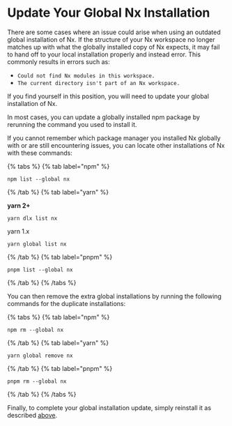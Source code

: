 # Update Your Global Nx Installation

There are some cases where an issue could arise when using an outdated global installation of Nx. If the structure of your Nx workspace no longer matches up with what the globally installed copy of Nx expects, it may fail to hand off to your local installation properly and instead error. This commonly results in errors such as:

- `Could not find Nx modules in this workspace.`
- `The current directory isn't part of an Nx workspace.`

If you find yourself in this position, you will need to update your global installation of Nx.

In most cases, you can update a globally installed npm package by rerunning the command you used to install it.

If you cannot remember which package manager you installed Nx globally with or are still encountering issues, you can locate other installations of Nx with these commands:

{% tabs %}
{% tab label="npm" %}

```shell
npm list --global nx
```

{% /tab %}
{% tab label="yarn" %}

**yarn 2+**

```shell
yarn dlx list nx
```

yarn 1.x

```shell
yarn global list nx
```

{% /tab %}
{% tab label="pnpm" %}

```shell
pnpm list --global nx
```

{% /tab %}
{% /tabs %}

You can then remove the extra global installations by running the following commands for the duplicate installations:

{% tabs %}
{% tab label="npm" %}

```shell
npm rm --global nx
```

{% /tab %}
{% tab label="yarn" %}

```shell
yarn global remove nx
```

{% /tab %}
{% tab label="pnpm" %}

```shell
pnpm rm --global nx
```

{% /tab %}
{% /tabs %}

Finally, to complete your global installation update, simply reinstall it as described [above](#update-your-global-nx-installation).
